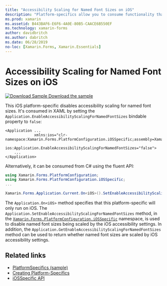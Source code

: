 ```yaml
---
title: "Accessibility Scaling for Named Font Sizes on iOS"
description: "Platform-specifics allow you to consume functionality that's only available on a specific platform, without implementing custom renderers or effects. This article explains how to consume the iOS platform-specific that disables accessibility scaling for named font sizes."
ms.prod: xamarin
ms.assetid: B443BAF6-E6F6-4A0E-80B5-CAACE6B550EF
ms.technology: xamarin-forms
author: davidbritch
ms.author: dabritch
ms.date: 06/28/2019
no-loc: [Xamarin.Forms, Xamarin.Essentials]
---
```


# Accessibility Scaling for Named Font Sizes on iOS

[![Download Sample](~/media/shared/download.png) Download the sample](https://docs.microsoft.com/samples/xamarin/xamarin-forms-samples/userinterface-platformspecifics)

This iOS platform-specific disables accessibility scaling for named font sizes. It's consumed in XAML by setting the `Application.EnableAccessibilityScalingForNamedFontSizes` bindable property to `false`:

```xaml
<Application ...
             xmlns:ios="clr-namespace:Xamarin.Forms.PlatformConfiguration.iOSSpecific;assembly=Xamarin.Forms.Core"
             ios:Application.EnableAccessibilityScalingForNamedFontSizes="false">
    ...
</Application>
```

Alternatively, it can be consumed from C# using the fluent API:

```csharp
using Xamarin.Forms.PlatformConfiguration;
using Xamarin.Forms.PlatformConfiguration.iOSSpecific;
...

Xamarin.Forms.Application.Current.On<iOS>().SetEnableAccessibilityScalingForNamedFontSizes(false);
```

The `Application.On<iOS>` method specifies that this platform-specific will only run on iOS. The `Application.SetEnableAccessibilityScalingForNamedFontSizes` method, in the [`Xamarin.Forms.PlatformConfiguration.iOSSpecific`](xref:Xamarin.Forms.PlatformConfiguration.iOSSpecific) namespace, is used to disable named font sizes being scaled by the iOS accessibility settings. In addition, the `Application.GetEnableAccessibilityScalingForNamedFontSizes` method can be used to return whether named font sizes are scaled by iOS accessibility settings.

## Related links

- [PlatformSpecifics (sample)](/samples/xamarin/xamarin-forms-samples/userinterface-platformspecifics)
- [Creating Platform-Specifics](~/xamarin-forms/platform/platform-specifics/index.md#creating-platform-specifics)
- [iOSSpecific API](xref:Xamarin.Forms.PlatformConfiguration.iOSSpecific)